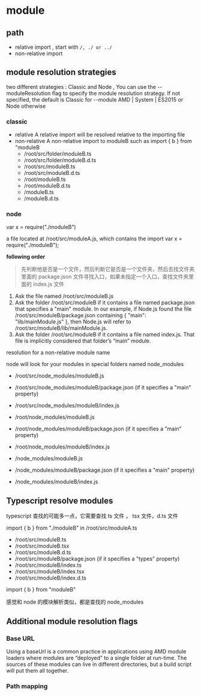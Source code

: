 # module

## path

- relative import , start with `/, ./ or ../`
- non-relative import

## module resolution strategies

two different strategies : Classic and Node , You can use the --moduleResolution flag to specify the module resolution strategy. If not specified, the default is Classic for --module AMD | System | ES2015 or Node otherwise

### classic

- relative
  A relative import will be resolved relative to the importing file
- non-relative
    <!-- 逐级向上查找，最后找到根目录位置 -->
  A non-relative import to moduleB such as import { b } from "moduleB
  - /root/src/folder/moduleB.ts
  - /root/src/folder/moduleB.d.ts
  - /root/src/moduleB.ts
  - /root/src/moduleB.d.ts
  - /root/moduleB.ts
  - /root/moduleB.d.ts
  - /moduleB.ts
  - /moduleB.d.ts

### node

var x = require("./moduleB")

a file located at /root/src/moduleA.js, which contains the import var x = require("./moduleB");

**following order**

> 先判断他是否是一个文件，然后判断它是否是一个文件夹，然后去找文件夹里面的 package.json 文件寻找入口，如果未指定一个入口，查找文件夹里面的 index.js 文件

1.  Ask the file named /root/src/moduleB.js
2.  Ask the folder /root/src/moduleB if it contains a file named package.json that specifies a "main" module. In our example, if Node.js found the file /root/src/moduleB/package.json containing { "main": "lib/mainModule.js" }, then Node.js will refer to /root/src/moduleB/lib/mainModule.js.
3.  Ask the folder /root/src/moduleB if it contains a file named index.js. That file is implicitly considered that folder’s “main” module.

resolution for a non-relative module name

node will look for your modules in special folders named node_modules

<!-- 同样也会逐级向上查找，只不过查找的目录是在node_nodules，并且遵守一点查找相对路径的规则 -->

- /root/src/node_modules/moduleB.js
- /root/src/node_modules/moduleB/package.json (if it specifies a "main" property)
- /root/src/node_modules/moduleB/index.js

- /root/node_modules/moduleB.js
- /root/node_modules/moduleB/package.json (if it specifies a "main" property)
- /root/node_modules/moduleB/index.js

- /node_modules/moduleB.js
- /node_modules/moduleB/package.json (if it specifies a "main" property)
- /node_modules/moduleB/index.js

## Typescript resolve modules

typescript 查找的可能多一点，它需要查找 ts 文件 ， tsx 文件，d.ts 文件

import { b } from "./moduleB" in /root/src/moduleA.ts

- /root/src/moduleB.ts
- /root/src/moduleB.tsx
- /root/src/moduleB.d.ts
- /root/src/moduleB/package.json (if it specifies a "types" property)
- /root/src/moduleB/index.ts
- /root/src/moduleB/index.tsx
- /root/src/moduleB/index.d.ts

import { b } from "moduleB"

感觉和 node 的模块解析类似，都是查找的 node_modules

## Additional module resolution flags

### Base URL

<!-- 防止你的模块放在其他文件里面 -->

Using a baseUrl is a common practice in applications using AMD module loaders where modules are “deployed” to a single folder at run-time. The sources of these modules can live in different directories, but a build script will put them all together.

### Path mapping
